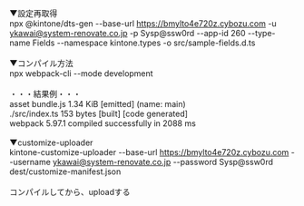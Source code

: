 ▼設定再取得<br>
npx @kintone/dts-gen --base-url https://bmylto4e720z.cybozu.com -u ykawai@system-renovate.co.jp -p Sysp@ssw0rd --app-id 260 --type-name Fields --namespace kintone.types -o src/sample-fields.d.ts
<br><br>
▼コンパイル方法<br>
npx webpack-cli --mode development<br>
<br>
・・・結果例・・・<br>
asset bundle.js 1.34 KiB [emitted] (name: main)<br>
./src/index.ts 153 bytes [built] [code generated]<br>
webpack 5.97.1 compiled successfully in 2088 ms<br>
<br>
▼customize-uploader<br>
kintone-customize-uploader  --base-url https://bmylto4e720z.cybozu.com --username ykawai@system-renovate.co.jp --password Sysp@ssw0rd dest/customize-manifest.json<br>
<br>
コンパイルしてから、uploadする
